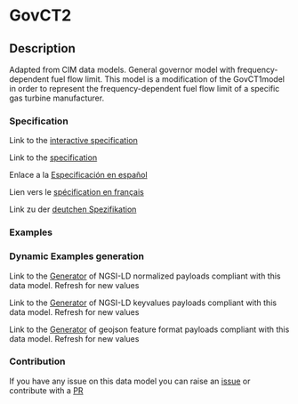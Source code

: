 # GovCT2

## Description 

Adapted from CIM data models. General governor model with frequency-dependent fuel flow limit.  This model is a modification of the GovCT1model in order to represent the frequency-dependent fuel flow limit of a specific gas turbine manufacturer.
### Specification

Link to the [interactive specification](https://swagger.lab.fiware.org/?url=https://smart-data-models.github.io/dataModel.EnergyCIM/GovCT2/swagger.yaml)

Link to the [specification](https://smart-data-models.github.io/dataModel.EnergyCIM/GovCT2/doc/spec.md)

Enlace a la [Especificación en español](https://smart-data-models.github.io/dataModel.EnergyCIM/GovCT2/doc/spec_ES.md)

Lien vers le [spécification en français](https://smart-data-models.github.io/dataModel.EnergyCIM/GovCT2/doc/spec_FR.md)

Link zu der [deutchen Spezifikation](https://smart-data-models.github.io/dataModel.EnergyCIM/GovCT2/doc/spec_DE.md)
### Examples
### Dynamic Examples generation

Link to the [Generator](https://smartdatamodels.org/extra/ngsi-ld_generator_v0.92.php?schemaUrl=https://raw.githubusercontent.com/smart-data-models/dataModel.EnergyCIM/master/GovCT2/schema.json&email=info@smartdatamodels.org) of NGSI-LD normalized payloads compliant with this data model. Refresh for new values

Link to the [Generator](https://smartdatamodels.org/extra/ngsi-ld_generator_keyvalues_v0.92.php?schemaUrl=https://raw.githubusercontent.com/smart-data-models/dataModel.EnergyCIM/master/GovCT2/schema.json&email=info@smartdatamodels.org) of NGSI-LD keyvalues payloads compliant with this data model. Refresh for new values

Link to the [Generator](https://smartdatamodels.org/extra/geojson_features_generator_v1.0.php?schemaUrl=https://raw.githubusercontent.com/smart-data-models/dataModel.EnergyCIM/master/GovCT2/schema.json&email=info@smartdatamodels.org) of geojson feature format payloads compliant with this data model. Refresh for new values
### Contribution

 If you have any issue on this data model you can raise an [issue](https://github.com/smart-data-models/dataModel.EnergyCIM/issues)  or contribute with a [PR](https://github.com/smart-data-models/dataModel.EnergyCIM/pulls)